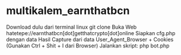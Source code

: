 # multikalem_earnthatbcn
Download dulu dari terminal linux 
git clone 
Buka Web hatetepe://earnthatbcn[dot]getthatcrypto[dot]online
Siapkan cfg.php dengan data Hasil Capture dari data User_Agent_Browser + Cookies (Gunakan Ctrl + Shit + I dari Browser)
Jalankan skript: php bot.php
